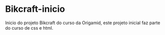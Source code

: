 # Bikcraft-inicio

Inicio do projeto Bikcraft do curso da Origamid, este projeto inicial faz parte do curso de css e html.
